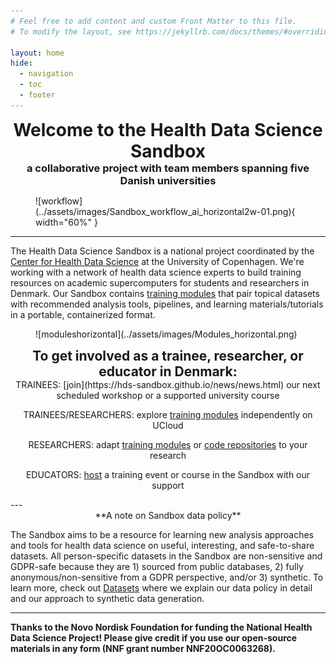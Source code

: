 ```yaml
---
# Feel free to add content and custom Front Matter to this file.
# To modify the layout, see https://jekyllrb.com/docs/themes/#overriding-theme-defaults

layout: home
hide:
  - navigation
  - toc
  - footer
---
```



<h1 align="center" style="margin:0px">Welcome to the Health Data Science Sandbox</h1>
<h3 align="center" style="margin:0px">a collaborative project with team members spanning five Danish universities</h3>

<figure markdown>
  ![workflow](../assets/images/Sandbox_workflow_ai_horizontal2w-01.png){ width="60%" }
</figure>

---

The Health Data Science Sandbox is a national project coordinated by the [Center for Health Data Science](https://heads.ku.dk/) at the University of Copenhagen. We're working with a network of health data science experts to build training resources on academic supercomputers for students and researchers in Denmark. Our Sandbox contains [training modules](https://hds-sandbox.github.com/modules/index.html) that pair topical datasets with recommended analysis tools, pipelines, and learning materials/tutorials in a portable, containerized format.

<figure markdown>
  ![moduleshorizontal](../assets/images/Modules_horizontal.png)
</figure>

<h2 align="center" style="margin:0px">To get involved as a trainee, researcher, or educator in Denmark:</h2>
<center>
TRAINEES: [join](https://hds-sandbox.github.io/news/news.html) our next scheduled workshop or a supported university course                                    

TRAINEES/RESEARCHERS: explore [training modules](https://hds-sandbox.github.io/modules/index.html) independently on UCloud

RESEARCHERS: adapt [training modules](https://hds-sandbox.github.io/modules/index.html) or [code repositories](https://github.com/hds-sandbox) to your research

EDUCATORS: [host](https://hds-sandbox.github.io/access/) a training event or course in the Sandbox with our support
</center>
---

<center> **A note on Sandbox data policy** </center>

The Sandbox aims to be a resource for learning new analysis approaches and tools for health data science on useful, interesting, and safe-to-share datasets. All person-specific datasets in the Sandbox are non-sensitive and GDPR-safe because they are 1) sourced from public databases, 2) fully anonymous/non-sensitive from a GDPR perspective, and/or 3) synthetic. To learn more, check out [Datasets](https://hds-sandbox.github.io/datasets/datapolicy.html) where we explain our data policy in detail and our approach to synthetic data generation.

---

**Thanks to the Novo Nordisk Foundation for funding the National Health Data Science Project! Please give credit if you use our open-source materials in any form (NNF grant number NNF20OC0063268).** 
